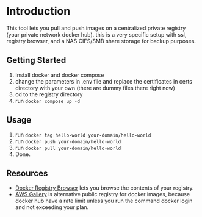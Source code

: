 # Introduction 
This tool lets you pull and push images on a centralized private registry (your private network docker hub).
this is a very specific setup with ssl, registry browser, and a NAS CIFS/SMB share storage for backup purposes.

## Getting Started
1.	Install docker and docker compose
2.	change the parameters in .env file and replace the certificates in certs directory with your own (there are dummy files there right now)
3.	cd to the registry directory
4.	run `docker compose up -d`

## Usage
1. run `docker tag hello-world your-domain/hello-world`
2. run `docker push your-domain/hello-world`
3. run `docker pull your-domain/hello-world`
4. Done.

## Resources
* [Docker Registry Browser](https://github.com/klausmeyer/docker-registry-browser) lets you browse the contents of your registry.
* [AWS Gallery](https://gallery.ecr.aws/) is alternative public registry for docker images, because docker hub have a rate limit unless you run the command docker login and not exceeding your plan.

